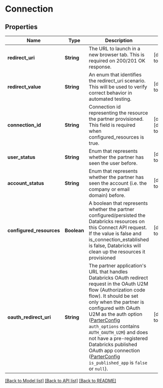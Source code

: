 # Connection
## Properties

| Name | Type | Description | Notes |
|------------ | ------------- | ------------- | -------------|
| **redirect\_uri** | **String** | The URL to launch in a new browser tab. This is required on 200/201 OK response. | [default to null] |
| **redirect\_value** | **String** | An enum that identifies the redirect_uri scenario.  This will be used to verify correct behavior in automated testing. | [default to null] |
| **connection\_id** | **String** | Connection id representing the resource the partner provisioned. This field is required when configured_resources is true. | [optional] [default to null] |
| **user\_status** | **String** | Enum that represents whether the partner has seen the user before. | [default to null] |
| **account\_status** | **String** | Enum that represents whether the partner has seen the account (i.e. the company or email domain) before. | [default to null] |
| **configured\_resources** | **Boolean** | A boolean that represents whether the partner configured/persisted the Databricks resources on this Connect API request.  If the value is false and is_connection_established is false, Databricks will clean up the resources it provisioned | [default to null] |
| **oauth\_redirect\_uri** | **String** | The partner application's URL that handles Databricks OAuth redirect request in the OAuth U2M flow (Authorization code flow). It should be set only when the partner is configured with OAuth U2M as the auth option ([ParterConfig](PartnerConfig.md) `auth_options` contains `AUTH_OAUTH_U2M`) and does not have a pre-registered Databricks published OAuth app connection ([ParterConfig](PartnerConfig.md) `is_published_app` is `false` or `null`).| [default to null] |

[[Back to Model list]](../README.md#documentation-for-models) [[Back to API list]](../README.md#documentation-for-api-endpoints) [[Back to README]](../README.md)

